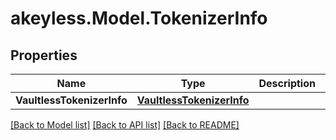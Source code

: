# akeyless.Model.TokenizerInfo

## Properties

Name | Type | Description | Notes
------------ | ------------- | ------------- | -------------
**VaultlessTokenizerInfo** | [**VaultlessTokenizerInfo**](VaultlessTokenizerInfo.md) |  | [optional] 

[[Back to Model list]](../README.md#documentation-for-models) [[Back to API list]](../README.md#documentation-for-api-endpoints) [[Back to README]](../README.md)

